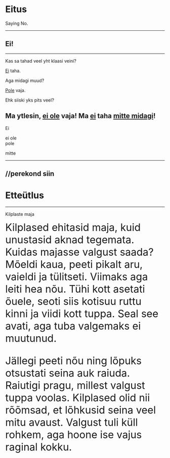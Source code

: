 # Eitus

Saying No.

---
## Ei!

---
Kas sa tahad veel yht klaasi veini?

<u>Ei</u> taha.

Aga midagi muud?

<u>Pole</u> vaja.

Ehk siiski yks pits veel?

Ma ytlesin, <u>ei ole</u> vaja! Ma <u>ei</u> taha <u>mitte midagi</u>!
---

Ei

ei ole<br>
pole

mitte

---




//perekond siin
---

# Etteütlus

---
Kilplaste maja
<div style="text-align: left; font-size: 2rem">
Kilplased ehitasid maja, kuid unustasid aknad tegemata. Kuidas majasse valgust saada? Mõeldi kaua, peeti pikalt aru, vaieldi ja tülitseti. Viimaks aga leiti hea nõu. Tühi kott asetati õuele, seoti siis kotisuu ruttu kinni ja viidi kott tuppa. Seal see avati, aga tuba valgemaks ei muutunud.

Jällegi peeti nõu ning lõpuks otsustati seina auk raiuda. Raiutigi pragu, millest valgust tuppa voolas. Kilplased olid nii rõõmsad, et lõhkusid seina veel mitu avaust. Valgust tuli küll rohkem, aga hoone ise vajus raginal kokku.
</div>
